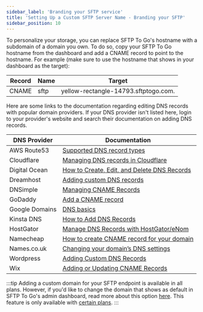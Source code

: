 ```yaml
---
sidebar_label: 'Branding your SFTP service'
title: 'Setting Up a Custom SFTP Server Name - Branding your SFTP'
sidebar_position: 10
---
```

To personalize your storage, you can replace SFTP To Go's hostname with a subdomain of a domain you own. To do so, copy your SFTP To Go hostname from the dashboard and add a CNAME record to point to the hostname. For example (make sure to use the hostname that shows in your dashboard as the target):


| Record | Name | Target                               |
|--------|------|--------------------------------------|
| CNAME  | sftp | yellow-rectangle-14793.sftptogo.com. |

Here are some links to the documentation regarding editing DNS records with popular domain providers. If your DNS provider isn't listed here, login to your provider's website and search their documentation on adding DNS records.

| DNS Provider | Documentation |
|---|---|
| AWS Route53 | [Supported DNS record types](https://docs.aws.amazon.com/Route53/latest/DeveloperGuide/ResourceRecordTypes.html#CNAMEFormat) |
| Cloudflare | [Managing DNS records in Cloudflare](https://support.cloudflare.com/hc/en-us/articles/360019093151) |
| Digital Ocean | [How to Create, Edit, and Delete DNS Records](https://docs.digitalocean.com/products/networking/dns/how-to/manage-records/#cname-records) |
| Dreamhost | [Adding custom DNS records](https://help.dreamhost.com/hc/en-us/articles/360035516812-Adding-custom-DNS-records) |
| DNSimple | [Managing CNAME Records](https://support.dnsimple.com/articles/manage-cname-record/) |
| GoDaddy | [Add a CNAME record](https://www.godaddy.com/help/add-a-cname-record-19236) |
| Google Domains | [DNS basics](https://support.google.com/a/answer/48090) |
| Kinsta DNS | [How to Add DNS Records](https://kinsta.com/knowledgebase/dns/#cname-record) |
| HostGator | [Manage DNS Records with HostGator/eNom](https://www.hostgator.com/help/article/manage-dns-records-with-hostgatorenom) |
| Namecheap | [How to create CNAME record for your domain](https://www.namecheap.com/support/knowledgebase/article.aspx/9646/2237/how-to-create-a-cname-record-for-your-domain/) |
| Names.co.uk | [Changing your domain’s DNS settings](https://www.names.co.uk/support/articles/changing-your-domains-dns-settings/) |
| Wordpress | [Adding Custom DNS Records](https://wordpress.com/support/domains/custom-dns/#adding-custom-dns-records) |
| Wix | [Adding or Updating CNAME Records](https://support.wix.com/en/article/adding-or-updating-cname-records-in-your-wix-account) |

:::tip
Adding a custom domain for your SFTP endpoint is available in all plans. However, if you'd like to change the domain that shows as default in SFTP To Go's admin dashboard, read more about this option [here](../getting-started/organization-settings#domains). This feature is only available with [certain plans](https://sftptogo.com/pricing).
:::